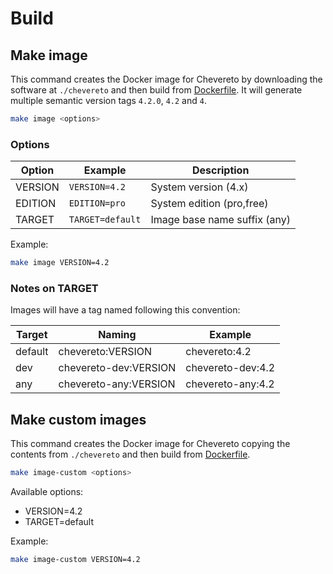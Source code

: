 # Build

## Make image

This command creates the Docker image for Chevereto by downloading the software at `./chevereto` and then build from [Dockerfile](../Dockerfile). It will generate multiple semantic version tags `4.2.0`, `4.2` and `4`.

```sh
make image <options>
```

### Options

| Option  | Example          | Description                  |
| ------- | ---------------- | ---------------------------- |
| VERSION | `VERSION=4.2`    | System version (4.x)         |
| EDITION | `EDITION=pro`    | System edition (pro,free)    |
| TARGET  | `TARGET=default` | Image base name suffix (any) |

Example:

```sh
make image VERSION=4.2
```

### Notes on TARGET

Images will have a tag named following this convention:

| Target  | Naming                | Example           |
| ------- | --------------------- | ----------------- |
| default | chevereto:VERSION     | chevereto:4.2     |
| dev     | chevereto-dev:VERSION | chevereto-dev:4.2 |
| any     | chevereto-any:VERSION | chevereto-any:4.2 |

## Make custom images

This command creates the Docker image for Chevereto copying the contents from `./chevereto` and then build from [Dockerfile](../Dockerfile).

```sh
make image-custom <options>
```

Available options:

* VERSION=4.2
* TARGET=default

Example:

```sh
make image-custom VERSION=4.2
```
